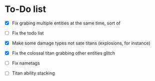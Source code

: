 # To-Do list

- [x] Fix grabing multiple entities at the same time, sort of

- [ ] Fix the todo list

- [x] Make some damage types not sate titans (explosions, for instance)

- [x] Fix the colossal titan grabbing other entities glitch

- [ ] Fix nametags

- [ ] Titan ability stacking